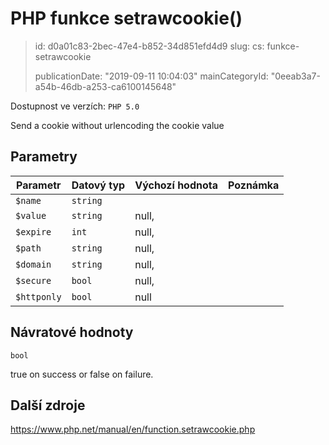 PHP funkce setrawcookie()
=========================

> id: d0a01c83-2bec-47e4-b852-34d851efd4d9
> slug:
> 	cs: funkce-setrawcookie
>
> publicationDate: "2019-09-11 10:04:03"
> mainCategoryId: "0eeab3a7-a54b-46db-a253-ca6100145648"

Dostupnost ve verzích: `PHP 5.0`

Send a cookie without urlencoding the cookie value


Parametry
--------------

| Parametr | Datový typ | Výchozí hodnota | Poznámka |
|-----|-----|-----|-----|
| `$name` | `string` |  |  |
| `$value` | `string` | null, |  |
| `$expire` | `int` | null, |  |
| `$path` | `string` | null, |  |
| `$domain` | `string` | null, |  |
| `$secure` | `bool` | null, |  |
| `$httponly` | `bool` | null |  |


Návratové hodnoty
----------------

`bool`

true on success or false on failure.

Další zdroje
------------

https://www.php.net/manual/en/function.setrawcookie.php
